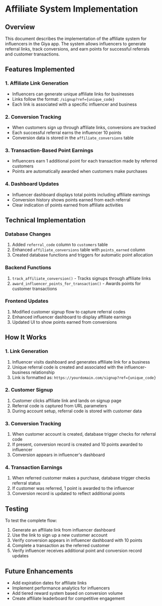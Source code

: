 # Affiliate System Implementation

## Overview
This document describes the implementation of the affiliate system for influencers in the Giya app. The system allows influencers to generate referral links, track conversions, and earn points for successful referrals and customer transactions.

## Features Implemented

### 1. Affiliate Link Generation
- Influencers can generate unique affiliate links for businesses
- Links follow the format: `/signup?ref={unique_code}`
- Each link is associated with a specific influencer and business

### 2. Conversion Tracking
- When customers sign up through affiliate links, conversions are tracked
- Each successful referral earns the influencer 10 points
- Conversion data is stored in the `affiliate_conversions` table

### 3. Transaction-Based Point Earnings
- Influencers earn 1 additional point for each transaction made by referred customers
- Points are automatically awarded when customers make purchases

### 4. Dashboard Updates
- Influencer dashboard displays total points including affiliate earnings
- Conversion history shows points earned from each referral
- Clear indication of points earned from affiliate activities

## Technical Implementation

### Database Changes
1. Added `referral_code` column to `customers` table
2. Enhanced `affiliate_conversions` table with `points_earned` column
3. Created database functions and triggers for automatic point allocation

### Backend Functions
1. `track_affiliate_conversion()` - Tracks signups through affiliate links
2. `award_influencer_points_for_transaction()` - Awards points for customer transactions

### Frontend Updates
1. Modified customer signup flow to capture referral codes
2. Enhanced influencer dashboard to display affiliate earnings
3. Updated UI to show points earned from conversions

## How It Works

### 1. Link Generation
1. Influencer visits dashboard and generates affiliate link for a business
2. Unique referral code is created and associated with the influencer-business relationship
3. Link is formatted as: `https://yourdomain.com/signup?ref={unique_code}`

### 2. Customer Signup
1. Customer clicks affiliate link and lands on signup page
2. Referral code is captured from URL parameters
3. During account setup, referral code is stored with customer data

### 3. Conversion Tracking
1. When customer account is created, database trigger checks for referral code
2. If present, conversion record is created and 10 points awarded to influencer
3. Conversion appears in influencer's dashboard

### 4. Transaction Earnings
1. When referred customer makes a purchase, database trigger checks referral status
2. If customer was referred, 1 point is awarded to the influencer
3. Conversion record is updated to reflect additional points

## Testing
To test the complete flow:
1. Generate an affiliate link from influencer dashboard
2. Use the link to sign up a new customer account
3. Verify conversion appears in influencer dashboard with 10 points
4. Complete a transaction as the referred customer
5. Verify influencer receives additional point and conversion record updates

## Future Enhancements
- Add expiration dates for affiliate links
- Implement performance analytics for influencers
- Add tiered reward system based on conversion volume
- Create affiliate leaderboard for competitive engagement
